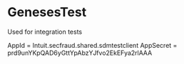 # GenesesTest
Used for integration tests

AppId = Intuit.secfraud.shared.sdmtestclient
AppSecret = prd9unYKpQAD6yGttYpAbzYJfvo2EkEFya2rlAAA
